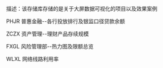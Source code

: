 描述：该存储库存储的是关于大屏数据可视化的项目以及效果案例


PHJR	普惠金融--各行投放排行及银监口径贷款余额

ZCZX	资产管理--理财产品存续规模

FXGL	风险管理部--热力图及限额总览

WLXL  网络线路利用率
